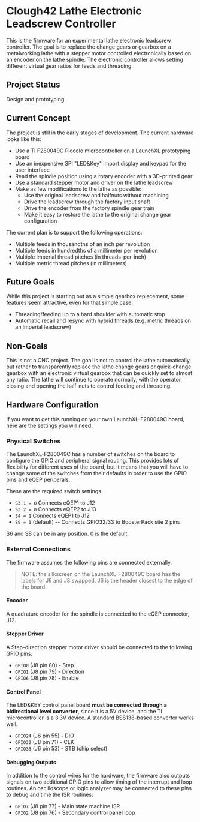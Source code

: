 # Clough42 Lathe Electronic Leadscrew Controller

This is the firmware for an experimental lathe electronic leadscrew controller.  The goal is to replace the change
gears or gearbox on a metalworking lathe with a stepper motor controlled electronically based on an encoder on the
lathe spindle.  The electronic controller allows setting different virtual gear ratios for feeds and threading.

## Project Status
Design and prototyping.

## Current Concept
The project is still in the early stages of development.  The current hardware looks like this:
* Use a TI F280049C Piccolo microcontroller on a LaunchXL prototyping board
* Use an inexpensive SPI "LED&Key" import display and keypad for the user interface
* Read the spindle position using a rotary encoder with a 3D-printed gear
* Use a standard stepper motor and driver on the lathe leadscrew
* Make as few modifications to the lathe as possible:
  * Use the original leadscrew and halfnuts without machining
  * Drive the leadscrew through the factory input shaft
  * Drive the encoder from the factory spindle gear train
  * Make it easy to restore the lathe to the original change gear configuration  

The current plan is to support the following operations:
* Multiple feeds in thousandths of an inch per revolution
* Multiple feeds in hundredths of a millimeter per revolution
* Multiple imperial thread pitches (in threads-per-inch)
* Multiple metric thread pitches (in millimeters)

## Future Goals
While this project is starting out as a simple gearbox replacement, some features seem attractive, even for
that simple case:
* Threading/feeding up to a hard shoulder with automatic stop
* Automatic recall and resync with hybrid threads (e.g. metric threads on an imperial leadscrew)

## Non-Goals
This is not a CNC project.  The goal is not to control the lathe automatically, but rather to transparently
replace the lathe change gears or quick-change gearbox with an electronic virtual gearbox that can be quickly
set to almost any ratio.  The lathe will continue to operate normally, with the operator closing and opening
the half-nuts to control feeding and threading.

## Hardware Configuration
If you want to get this running on your own LaunchXL-F280049C board, here are the settings you will need:

### Physical Switches
The LaunchXL-F280049C has a number of switches on the board to configure the GPIO and peripheral signal routing.
This provides lots of flexibility for different uses of the board, but it means that you will have to change
some of the switches from their defaults in order to use the GPIO pins and eQEP periperals.

These are the required switch settings
* `S3.1 = 0` Connects eQEP1 to J12
* `S3.2 = 0` Connects eQEP2 to J13
* `S4 = 1` Connects eQEP1 to J12
* `S9 = 1` (default) -- Connects GPIO32/33 to BoosterPack site 2 pins

S6 and S8 can be in any position.  0 is the default.

### External Connections
The firmware assumes the following pins are connected externally.

> NOTE: the silkscreen on the LaunchXL-F280049C board has the labels for J6 and J8
> swapped.  J6 is the header closest to the edge of the board.

#### Encoder
A quadrature encoder for the spindle is connected to the eQEP connector, J12.

#### Stepper Driver
A Step-direction stepper motor driver should be connected to the following GPIO pins:
* `GPIO0` (J8 pin 80) - Step
* `GPIO1` (J8 pin 79) - Direction
* `GPIO6` (J8 pin 78) - Enable

#### Control Panel
The LED&KEY control panel board **must be connected through a bidirectional level converter**, since
it is a 5V device, and the TI microcontroller is a 3.3V device.  A standard BSS138-based converter works
well.
* `GPIO24` (J6 pin 55) - DIO
* `GPIO32` (J8 pin 71) - CLK
* `GPIO33` (J6 pin 53) - STB (chip select)

#### Debugging Outputs
In addition to the control wires for the hardware, the firmware also outputs signals on two additional
GPIO pins to allow timing of the interrupt and loop routines.  An oscilloscope or logic analyzer may be
connected to these pins to debug and time the ISR routines:
* `GPIO7` (J8 pin 77) - Main state machine ISR
* `GPIO2` (J8 pin 76) - Secondary control panel loop
